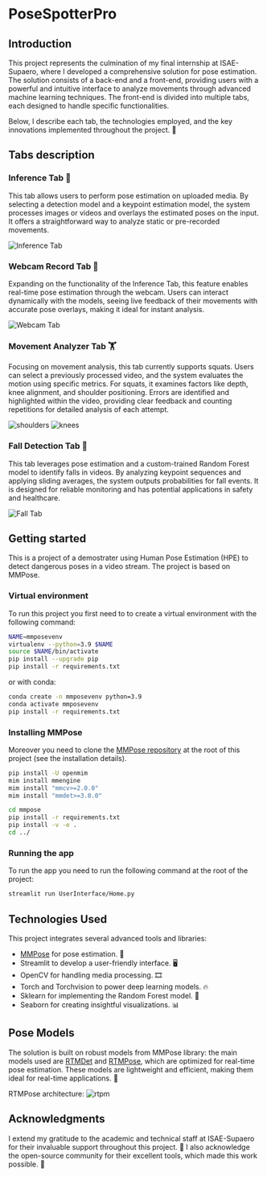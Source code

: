 # PoseSpotterPro

## Introduction

This project represents the culmination of my final internship at ISAE-Supaero, where I developed a comprehensive solution for pose estimation. The solution consists of a back-end and a front-end, providing users with a powerful and intuitive interface to analyze movements through advanced machine learning techniques. The front-end is divided into multiple tabs, each designed to handle specific functionalities.

Below, I describe each tab, the technologies employed, and the key innovations implemented throughout the project. 🌟

## Tabs description

### Inference Tab 📸

This tab allows users to perform pose estimation on uploaded media. By selecting a detection model and a keypoint estimation model, the system processes images or videos and overlays the estimated poses on the input. It offers a straightforward way to analyze static or pre-recorded movements.

![Inference Tab](./static/infer.jpg)

### Webcam Record Tab 🎥

Expanding on the functionality of the Inference Tab, this feature enables real-time pose estimation through the webcam. Users can interact dynamically with the models, seeing live feedback of their movements with accurate pose overlays, making it ideal for instant analysis.

![Webcam Tab](./static/webcam.png)

### Movement Analyzer Tab 🏋️

Focusing on movement analysis, this tab currently supports squats. Users can select a previously processed video, and the system evaluates the motion using specific metrics. For squats, it examines factors like depth, knee alignment, and shoulder positioning. Errors are identified and highlighted within the video, providing clear feedback and counting repetitions for detailed analysis of each attempt.

![shoulders](./static/knees.jpg)
![knees](./static/shoulders.jpg)

### Fall Detection Tab 🚨

This tab leverages pose estimation and a custom-trained Random Forest model to identify falls in videos. By analyzing keypoint sequences and applying sliding averages, the system outputs probabilities for fall events. It is designed for reliable monitoring and has potential applications in safety and healthcare.

![Fall Tab](./static/fall.png)

## Getting started

This is a project of a demostrater using Human Pose Estimation (HPE) to detect dangerous poses in a video stream. The project is based on MMPose.

### Virtual environment

To run this project you first need to to create a virtual environment with the following command:

```bash
NAME=mmposevenv
virtualenv --python=3.9 $NAME
source $NAME/bin/activate
pip install --upgrade pip
pip install -r requirements.txt
```

or with conda:

```bash
conda create -n mmposevenv python=3.9
conda activate mmposevenv
pip install -r requirements.txt
```

### Installing MMPose

Moreover you need to clone the [MMPose repository](https://github.com/open-mmlab/mmpose) at the root of this project (see the installation details).

```bash	
pip install -U openmim
mim install mmengine
mim install "mmcv>=2.0.0"
mim install "mmdet>=3.0.0"
```	


```bash	
cd mmpose
pip install -r requirements.txt
pip install -v -e .
cd ../
```

### Running the app

To run the app you need to run the following command at the root of the project:

```bash
streamlit run UserInterface/Home.py
```

## Technologies Used

This project integrates several advanced tools and libraries:

- [MMPose](https://mmpose.readthedocs.io/en/latest/overview.html)  for pose estimation. 🤖
- Streamlit to develop a user-friendly interface. 🖥️
- OpenCV for handling media processing. 🎞️
- Torch and Torchvision to power deep learning models. 🔥
- Sklearn for implementing the Random Forest model. 🌲
- Seaborn for creating insightful visualizations. 📊

## Pose Models

The solution is built on robust models from MMPose library: the main models used are [RTMDet](https://arxiv.org/abs/2212.07784) and [RTMPose](https://arxiv.org/abs/2303.07399), which are optimized for real-time pose estimation. These models are lightweight and efficient, making them ideal for real-time applications. 🚀

RTMPose architecture:
![rtpm](./static/rtm.png)


## Acknowledgments

I extend my gratitude to the academic and technical staff at ISAE-Supaero for their invaluable support throughout this project. 🙏 I also acknowledge the open-source community for their excellent tools, which made this work possible. 🦾